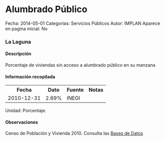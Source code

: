 Alumbrado Público
=====

Fecha: 2014-05-01
Categorías: Servicios Públicos
Autor: IMPLAN
Aparece en pagina inicial: No

### La Laguna

#### Descripción

Porcentaje de viviendas sin acceso a alumbrado público en su manzana

#### Información recopilada

<table class="table table-hover table-bordered">
  <tr><th>Fecha</th><th>Dato</th><th>Fuente</th><th>Notas</th></tr>
  <tr><td>2010-12-31</td><td>2.69%</td><td>INEGI</td><td></td></tr>
</table>

Unidad: Porcentaje.

#### Observaciones

Censo de Población y Vivienda 2010. Consulta las [Bases de Datos](http://www.inegi.org.mx/est/contenidos/proyectos/ccpv/cpv2010/tabulados_urbano.aspx)
